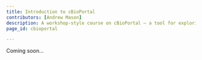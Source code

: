 ```yaml
---
title: Introduction to cBioPortal
contributors: [Andrew Mason]
description: A workshop-style course on cBioPortal – a tool for exploring large-scale cancer genomic datasets
page_id: cbioportal

---
```


Coming soon...
